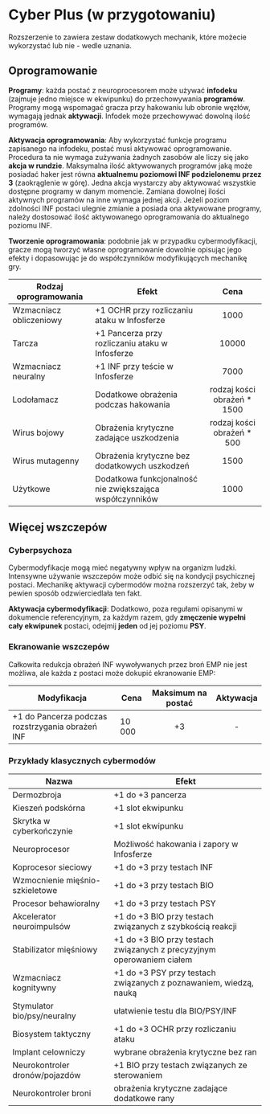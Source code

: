 # Cyber Plus (w przygotowaniu)

Rozszerzenie to zawiera zestaw dodatkowych mechanik, które możecie wykorzystać lub nie - wedle uznania.

## Oprogramowanie

**Programy**: każda postać z neuroprocesorem może używać **infodeku** (zajmuje jedno miejsce w ekwipunku) do przechowywania **programów**. Programy mogą wspomagać gracza przy hakowaniu lub obronie węzłów, wymagają jednak **aktywacji**.  Infodek może przechowywać dowolną ilość programów.

**Aktywacja oprogramowania**: Aby wykorzystać funkcje programu zapisanego na infodeku, postać musi aktywować oprogramowanie. Procedura ta nie wymaga zużywania żadnych zasobów ale liczy się jako **akcja w rundzie**. Maksymalna ilość aktywowanych programów jaką może posiadać haker jest równa **aktualnemu poziomowi INF podzielonemu przez 3** (zaokrąglenie w górę). Jedna akcja wystarczy aby aktywować wszystkie dostępne programy w danym momencie. Zamiana dowolnej ilości aktywnych programów na inne wymaga jednej akcji.
Jeżeli poziom zdolności INF postaci ulegnie zmianie a posiada ona aktywowane programy, należy dostosować ilość aktywowanego oprogramowania do aktualnego poziomu INF.

**Tworzenie oprogramowania**: podobnie jak w przypadku cybermodyfikacji, gracze mogą tworzyć własne oprogramowanie dowolnie opisując jego efekty i dopasowując je do współczynników modyfikujących mechanikę gry.

| Rodzaj oprogramowania   | Efekt                                                    |            Cena             |
| ----------------------- | -------------------------------------------------------- | :-------------------------: |
| Wzmacniacz obliczeniowy | +1 OCHR przy rozliczaniu ataku w Infosferze              |            1000             |
| Tarcza                  | +1 Pancerza przy rozliczaniu ataku w Infosferze          |            10000            |
| Wzmacniacz neuralny     | +1 INF przy teście w Infosferze                          |            7000             |
| Lodołamacz              | Dodatkowe obrażenia podczas hakowania                    | rodzaj kości obrażeń * 1500 |
| Wirus bojowy            | Obrażenia krytyczne zadające uszkodzenia                 | rodzaj kości obrażeń * 500  |
| Wirus mutagenny         | Obrażenia krytyczne bez dodatkowych uszkodzeń            |            1500             |
| Użytkowe                | Dodatkowa funkcjonalność nie zwiększająca współczynników |            1000             |

## Więcej wszczepów

### Cyberpsychoza

Cybermodyfikacje mogą mieć negatywny wpływ na organizm ludzki. Intensywne używanie wszczepów może odbić się na kondycji psychicznej postaci. Mechanikę aktywacji cybermodów można rozszerzyć tak, żeby w pewien sposób odzwierciedlała ten fakt.

**Aktywacja cybermodyfikacji**: Dodatkowo, poza regułami opisanymi w dokumencie referencyjnym, za każdym razem, gdy **zmęczenie wypełni cały ekwipunek** postaci, odejmij **jeden** od jej poziomu **PSY**.

### Ekranowanie wszczepów

Całkowita redukcja obrażeń INF wywoływanych przez broń EMP nie jest możliwa, ale każda z postaci może dokupić ekranowanie EMP:

| Modyfikacja                                      | Cena   | Maksimum na postać | Aktywacja |
| ------------------------------------------------ | ------ | :----------------: | :-------: |
| +1 do Pancerza podczas rozstrzygania obrażeń INF | 10 000 |         +3         |     -     |


### Przykłady klasycznych cybermodów

| Nazwa                           | Efekt                                                                 |
| ------------------------------- | --------------------------------------------------------------------- |
| Dermozbroja                     | +1 do +3 pancerza                                                     |
| Kieszeń podskórna               | +1 slot ekwipunku                                                     |
| Skrytka w cyberkończynie        | +1 slot ekwipunku                                                     |
| Neuroprocesor                   | Możliwość hakowania i zapory w Infosferze                             |
| Koprocesor sieciowy             | +1 do +3 przy testach INF                                             |
| Wzmocnienie mięśnio-szkieletowe | +1 do +3 przy testach BIO                                             |
| Procesor behawioralny           | +1 do +3 przy testach PSY                                             |
| Akcelerator neuroimpulsów       | +1 do +3 BIO przy testach związanych z szybkością reakcji             |
| Stabilizator mięśniowy          | +1 do +3 BIO przy testach związanych z precyzyjnym operowaniem ciałem |
| Wzmacniacz kognitywny           | +1 do +3 PSY przy testach związanych z poznawaniem, wiedzą, nauką     |
| Stymulator bio/psy/neuralny     | ułatwienie testu dla BIO/PSY/INF                                      |
| Biosystem taktyczny             | +1 do +3 OCHR przy rozliczaniu ataku                                  |
| Implant celowniczy              | wybrane obrażenia krytyczne bez ran                                   |
| Neurokontroler dronów/pojazdów  | +1 BIO przy testach związanych ze sterowaniem                         |
| Neurokontroler broni            | obrażenia krytyczne zadające dodatkowe rany                           |

